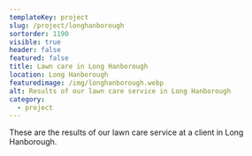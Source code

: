 ```yaml
---
templateKey: project
slug: /project/longhanborough
sortorder: 1190
visible: true
header: false
featured: false
title: Lawn care in Long Hanborough
location: Long Hanborough
featuredimage: /img/longhanborough.webp
alt: Results of our lawn care service in Long Hanborough
category:
  - project
---
```


These are the results of our lawn care service at a client in Long Hanborough.

